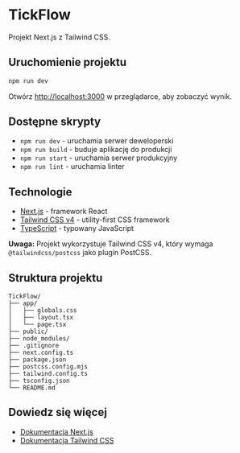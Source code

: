 # TickFlow

Projekt Next.js z Tailwind CSS.

## Uruchomienie projektu

```bash
npm run dev
```

Otwórz [http://localhost:3000](http://localhost:3000) w przeglądarce, aby zobaczyć wynik.

## Dostępne skrypty

- `npm run dev` - uruchamia serwer deweloperski
- `npm run build` - buduje aplikację do produkcji
- `npm run start` - uruchamia serwer produkcyjny
- `npm run lint` - uruchamia linter

## Technologie

- [Next.js](https://nextjs.org/) - framework React
- [Tailwind CSS v4](https://tailwindcss.com/) - utility-first CSS framework
- [TypeScript](https://www.typescriptlang.org/) - typowany JavaScript

**Uwaga:** Projekt wykorzystuje Tailwind CSS v4, który wymaga `@tailwindcss/postcss` jako plugin PostCSS.

## Struktura projektu

```
TickFlow/
├── app/
│   ├── globals.css
│   ├── layout.tsx
│   └── page.tsx
├── public/
├── node_modules/
├── .gitignore
├── next.config.ts
├── package.json
├── postcss.config.mjs
├── tailwind.config.ts
├── tsconfig.json
└── README.md
```

## Dowiedz się więcej

- [Dokumentacja Next.js](https://nextjs.org/docs)
- [Dokumentacja Tailwind CSS](https://tailwindcss.com/docs)

